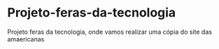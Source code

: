 # Projeto-feras-da-tecnologia
 Projeto feras da tecnologia, onde vamos realizar uma cópia do site das amaericanas
